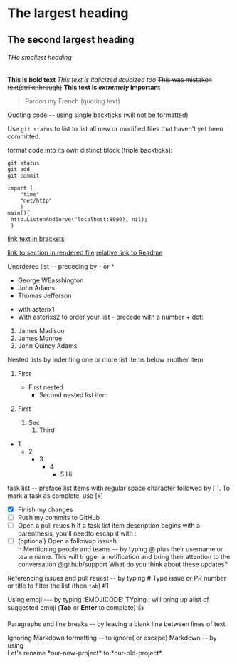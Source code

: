 # The largest heading
## The second largest heading
###### THe smallest heading
**This is bold text**
*This text is italicized*
_italicized too_
~~This was mistaken text(strikethrough)~~
**This text is _extremely_ important**

>Pardon my French (quoting text)

Quoting code -- using single backticks (will not be formatted)

Use `git status` to list to list all new or modified files that haven't yet been committed.


format code into its own distinct block (triple backticks):
```
git status
git add
git commit
```
```golang
import (
    "time"
    "net/http"
    )
main(){
 http.ListenAndServe("localhost:8080), nil);
 }
 ```

[link text in brackets](https://somewhere.com/URL%20in%20parentheses)

[link to section in rendered file](#The-second-largest-heading)
[relative link to Readme](readme.md)

 Unordered list -- preceding by - or * 
 - George WEasshington
 - John Adams
 - Thomas Jefferson
 * with asterix1
 * With asterixs2
 to order your list - precede with a number + dot:
 1. James Madison
 2. James Monroe
 3. John Quincy Adams
 
 Nested lists  by indenting one or more list items below another item
 1. First
    - First nested
      - Second nested  list item

1. First
   1. Sec
      1. Third
- 1
  - 2 
    - 3
       - 4
         - 5
Hi

task list -- preface list items with regular space character followed by [ ]. To mark a task as complete, use [x]
- [x] Finish my changes
- [ ] Push my commits to GitHub
- [ ] Open a pull reues
h
If a task list item description begins with a parenthesis, you'll needto escap it with \:
- [ ] \(optional) Open a followup issueh  
h
Mentioning people and teams -- by typing @ plus their username or team name. 
This will trigger a notification and bring their attention to the conversation
@github/support What do you think about these updates?

Referencing issues and pull reuest --  by typing #  Type issue or PR number or title to filter the list (then `tab`)
#1

Using emoji --- by typing :EMOJICODE: TYping  : will bring up  alist of suggested emoji (**Tab** or **Enter** to complete)
:+1:

Paragraphs and line breaks -- by leaving a blank line between lines of text.

Ignoring Markdown formatting -- to ignore( or escape) Markdown -- by using \
Let's rename \*our-new-project\* to \*our-old-project\*.


